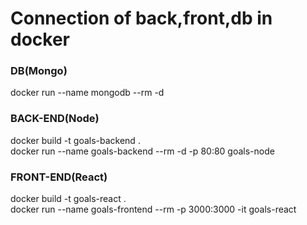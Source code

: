 # Connection of back,front,db in docker

### DB(Mongo)
docker run --name mongodb --rm -d 

### BACK-END(Node)
docker build -t goals-backend .<br />
docker run --name goals-backend --rm -d -p 80:80 goals-node

### FRONT-END(React)
docker build -t goals-react .<br />
docker run --name goals-frontend --rm -p 3000:3000 -it goals-react
